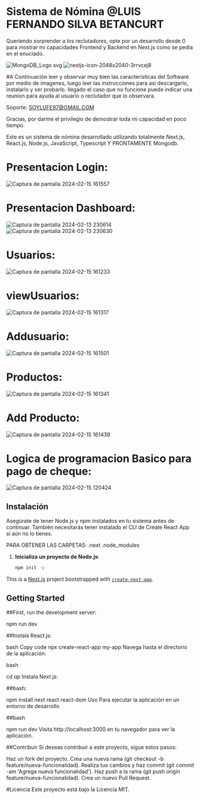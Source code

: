 # Sistema de Nómina @LUIS FERNANDO SILVA BETANCURT

Queriendo sorprender a los reclutadores, opte por un desarrollo desde 0 para mostrar mi capacidades Frontend y Backend en Next.js como se pedia en el enuciado.

![MongoDB_Logo svg](https://github.com/LuisFsilva97/-PEOPayGo-Systems--software-engineer/assets/157631615/5a5a5e41-a4db-49aa-8984-4a274f27fc6f) ![nestjs-icon-2048x2040-3rrvcej8](https://github.com/LuisFsilva97/-PEOPayGo-Systems--software-engineer/assets/157631615/9dae2d5f-2e26-4159-a49d-318e2ee299aa)

#A Continuaciòn leer y observar muy bien las caracteristicas del Software por medio de imagenes, luego leer las instrucciones para asi descargarlo, instalarlo y ser probarlo. llegado el caso que no funcione puede indicar una reunion para ayuda al usuario o reclutador que lo observara.

Soporte: SOYLUFE97@GMAIL.COM

Gracias, por darme el privilegio de demostrar toda mi capacidad en poco tiempo.

Este es un sistema de nómina desarrollado utilizando totalmente Next.js, React.js, Node.js, JavaScript, Typescript Y PRONTAMENTE Mongodb.

# Presentacion Login:
![Captura de pantalla 2024-02-15 161557](https://github.com/LuisFsilva97/-PEOPayGo-Systems--software-engineer/assets/157631615/d626b768-0bbc-4a52-9d22-085400cac691)

# Presentacion Dashboard:

![Captura de pantalla 2024-02-13 230614](https://github.com/LuisFsilva97/-PEOPayGo-Systems--software-engineer/assets/157631615/28e6ff0c-0f31-46b3-abd7-380a778dc383)
![Captura de pantalla 2024-02-13 230630](https://github.com/LuisFsilva97/-PEOPayGo-Systems--software-engineer/assets/157631615/cfd66fb3-da13-4828-91f7-d2161e38aec0)

# Usuarios:
![Captura de pantalla 2024-02-15 161233](https://github.com/LuisFsilva97/-PEOPayGo-Systems--software-engineer/assets/157631615/98873e37-3c5c-40dc-9093-51518bfffe06)

# viewUsuarios:
![Captura de pantalla 2024-02-15 161317](https://github.com/LuisFsilva97/-PEOPayGo-Systems--software-engineer/assets/157631615/dd39b02b-b63c-44a3-b0ad-49774cf2ef8d)

# Addusuario:
![Captura de pantalla 2024-02-15 161501](https://github.com/LuisFsilva97/-PEOPayGo-Systems--software-engineer/assets/157631615/f0b03478-1aca-45db-91fd-8a7a1751534a)

# Productos:
![Captura de pantalla 2024-02-15 161341](https://github.com/LuisFsilva97/-PEOPayGo-Systems--software-engineer/assets/157631615/05429bf2-d395-4d3d-8cab-91d9c302ac5e)

# Add Producto:
![Captura de pantalla 2024-02-15 161439](https://github.com/LuisFsilva97/-PEOPayGo-Systems--software-engineer/assets/157631615/198317d7-657e-4f16-a13b-ab58d2ea299f)

# Logica de programacion Basico para pago de cheque:
![Captura de pantalla 2024-02-15 120424](https://github.com/LuisFsilva97/-PEOPayGo-Systems--software-engineer/assets/157631615/c45a4bfc-9c72-413d-a818-324064a66e4f)


## Instalación

Asegúrate de tener Node.js y npm instalados en tu sistema antes de continuar. También necesitarás tener instalado el CLI de Create React App si aún no lo tienes.

PARA OBTENER LAS CARPETAS:
.next
.node_modules

1. **Inicializa un proyecto de Node.js**:
   ```bash
   npm init -y
This is a [Next.js](https://nextjs.org/) project bootstrapped with [`create-next-app`](https://github.com/vercel/next.js/tree/canary/packages/create-next-app).

## Getting Started

##First, run the development server:

npm run dev

##Instala React.js:

bash
Copy code
npx create-react-app my-app
Navega hasta el directorio de la aplicación:

bash

cd *ap*
Instala Next.js:

##bash:

npm install next react react-dom
Uso
Para ejecutar la aplicación en un entorno de desarrollo

##bash

npm run dev
Visita http://localhost:3000 en tu navegador para ver la aplicación.

##Contribuir
Si deseas contribuir a este proyecto, sigue estos pasos:

Haz un fork del proyecto.
Crea una nueva rama (git checkout -b feature/nueva-funcionalidad).
Realiza tus cambios y haz commit (git commit -am 'Agrega nueva funcionalidad').
Haz push a la rama (git push origin feature/nueva-funcionalidad).
Crea un nuevo Pull Request.

#Licencia
Este proyecto está bajo la Licencia MIT.
